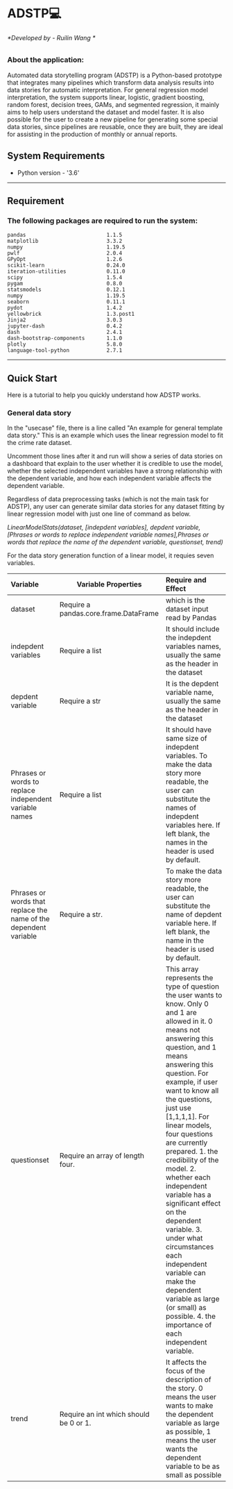 # ADSTP:computer:
###### *Developed by - Ruilin Wang *
### About the application:
Automated data storytelling program (ADSTP) is a Python-based prototype that integrates many pipelines which transform data analysis results into data stories for automatic interpretation. For general regression model interpretation, the system supports linear, logistic, gradient boosting, random forest, decision trees, GAMs, and segmented regression, it mainly aims to help users understand the dataset and model faster. It is also possible for the user to create a new pipeline for generating some special data stories, since pipelines are reusable, once they are built, they are ideal for assisting in the production of monthly or annual reports.

## System Requirements 
* Python version  - '3.6'
____

## Requirement

### The following packages are required to run the system:
```
pandas                          1.1.5
matplotlib                      3.3.2
numpy                           1.19.5
pwlf                            2.0.4
GPyOpt                          1.2.6
scikit-learn                    0.24.0
iteration-utilities             0.11.0
scipy                           1.5.4
pygam                           0.8.0
statsmodels                     0.12.1
numpy                           1.19.5
seaborn                         0.11.1
pydot                           1.4.2
yellowbrick                     1.3.post1
Jinja2                          3.0.3
jupyter-dash                    0.4.2
dash                            2.4.1
dash-bootstrap-components       1.1.0
plotly                          5.8.0
language-tool-python            2.7.1
```
____

## Quick Start
Here is a tutorial to help you quickly understand how ADSTP works.
### General data story
In the "usecase" file, there is a line called "An example for general template data story." This is an example which uses the linear regression model to fit the crime rate dataset.

Uncomment those lines after it and run will show a series of data stories on a dashboard that explain to the user whether it is credible to use the model, whether the selected independent variables have a strong relationship with the dependent variable, and how each independent variable affects the dependent variable.

Regardless of data preprocessing tasks (which is not the main task for ADSTP), any user can generate similar data stories for any dataset fitting by linear regression model with just one line of command as below.

*LinearModelStats(dataset, [indepdent variables], depdent variable, [Phrases or words to replace independent variable names],Phrases or words that replace the name of the dependent variable, questionset, trend)*

For the data story generation function of a linear model, it requies seven variables.  

| Variable | Variable Properties | Require and Effect |
| :----| ----- |:---- |
|  dataset   | Require a pandas.core.frame.DataFrame | which is the dataset input read by Pandas |
|  indepdent variables  | Require a list | It should include the indepdent variables names, usually the same as the header in the dataset |
| depdent variable  | Require a str | It is the depdent variable name, usually the same as the header in the dataset  |
| Phrases or words to replace independent variable names  | Require a list | It should have same size of indepdent variables. To make the data story more readable, the user can substitute the names of indepdent variables here. If left blank, the names in the header is used by default. |
| Phrases or words that replace the name of the dependent variable | Require a str. | To make the data story more readable, the user can substitute the name of depdent variable here. If left blank, the name in the header is used by default. |
|  questionset | Require an array of length four. | This array represents the type of question the user wants to know. Only 0 and 1 are allowed in it. 0 means not answering this question, and 1 means answering this question. For example, if user want to know all the questions, just use [1,1,1,1]. For linear models, four questions are currently prepared. 1. the credibility of the model. 2. whether each independent variable has a significant effect on the dependent variable. 3. under what circumstances each independent variable can make the dependent variable as large (or small) as possible. 4. the importance of each independent variable. |
|  trend | Require an int which should be 0 or 1. | It affects the focus of the description of the story. 0 means the user wants to make the dependent variable as large as possible, 1 means the user wants the dependent variable to be as small as possible  |
